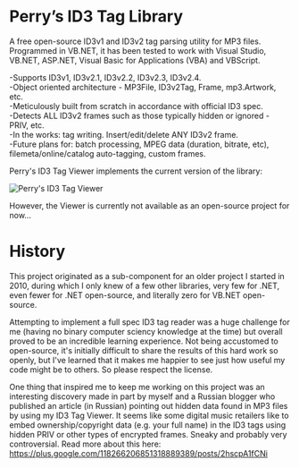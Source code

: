 Perry’s ID3 Tag Library
=======================

A free open-source ID3v1 and ID3v2 tag parsing utility for MP3 files. Programmed in VB.NET, it has been tested to work with Visual Studio, VB.NET, ASP.NET, Visual Basic for Applications (VBA) and VBScript.

-Supports ID3v1, ID3v2.1, ID3v2.2, ID3v2.3, ID3v2.4.  
-Object oriented architecture - MP3File, ID3v2Tag, Frame, mp3.Artwork, etc.  
-Meticulously built from scratch in accordance with official ID3 spec.  
-Detects ALL ID3v2 frames such as those typically hidden or ignored - PRIV, etc.  
-In the works: tag writing. Insert/edit/delete ANY ID3v2 frame.  
-Future plans for: batch processing, MPEG data (duration, bitrate, etc), filemeta/online/catalog auto-tagging, custom frames.  

Perry's ID3 Tag Viewer implements the current version of the library:

![Perry's ID3 Tag Viewer](http://glassocean.net/media/id3-tag-viewer-1.jpg)

However, the Viewer is currently not available as an open-source project for now...

History
=======

This project originated as a sub-component for an older project I started in 2010, during which I only knew of a few other libraries, very few for .NET, even fewer for .NET open-source, and literally zero for VB.NET open-source.

Attempting to implement a full spec ID3 tag reader was a huge challenge for me (having no binary computer sciency knowledge at the time) but overall proved to be an incredible learning experience. Not being accustomed to open-source, it's initially difficult to share the results of this hard work so openly, but I've learned that it makes me happier to see just how useful my code might be to others. So please respect the license.

One thing that inspired me to keep me working on this project was an interesting discovery made in part by myself and a Russian blogger who published an article (in Russian) pointing out hidden data found in MP3 files by using my ID3 Tag Viewer. It seems like some digital music retailers like to embed ownership/copyright data (e.g. your full name) in the ID3 tags using hidden PRIV or other types of encrypted frames. Sneaky and probably very controversial. Read more about this here: https://plus.google.com/118266206851318889389/posts/2hscpA1fCNi
